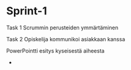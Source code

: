 # Sprint-1

Task 1
Scrummin perusteiden ymmärtäminen

Task 2
Opiskelija kommunikoi asiakkaan kanssa

PowerPointti esitys kyseisestä aiheesta

* 
